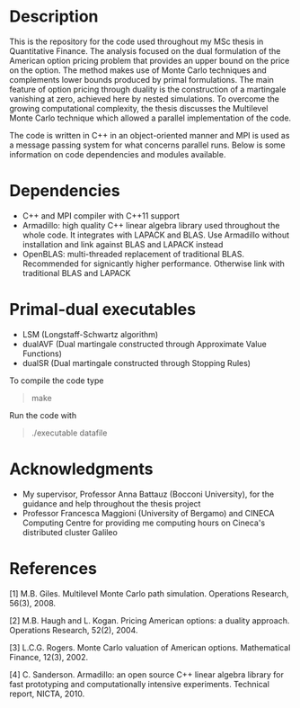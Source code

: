 Description
===========
This is the repository for the code used throughout my MSc thesis in Quantitative Finance. The analysis focused on the dual formulation of the American option pricing problem that provides an upper bound on the price on the option. The method makes use of Monte Carlo techniques and complements lower bounds produced by primal formulations. The main feature of option pricing through duality is the construction of a martingale vanishing at zero, achieved here by nested simulations. To overcome the growing computational complexity, the thesis discusses the Multilevel Monte Carlo technique which allowed a parallel implementation of the code.

The code is written in C++ in an object-oriented manner and MPI is used as a message passing system for what concerns parallel runs. Below is some information on code dependencies and modules available.

Dependencies
===========
* C++ and MPI compiler with C++11 support
* Armadillo: high quality C++ linear algebra library used throughout the whole code. It integrates with LAPACK and BLAS. Use Armadillo without installation and link against BLAS and LAPACK instead
* OpenBLAS: multi-threaded replacement of traditional BLAS. Recommended for signicantly higher performance. Otherwise link with traditional BLAS and LAPACK

Primal-dual executables
===========
* LSM (Longstaff-Schwartz algorithm)
* dualAVF (Dual martingale constructed through Approximate Value Functions)
* dualSR (Dual martingale constructed through Stopping Rules)

To compile the code type

>make

Run the code with

>./executable datafile

Acknowledgments
===========
* My supervisor, Professor Anna Battauz (Bocconi University), for the guidance and help throughout the thesis project
* Professor Francesca Maggioni (University of Bergamo) and CINECA Computing Centre for providing me computing hours on Cineca's distributed cluster Galileo

References
===========
[1] M.B. Giles. Multilevel Monte Carlo path simulation. Operations Research, 56(3),
2008.

[2] M.B. Haugh and L. Kogan. Pricing American options: a duality approach. Operations
Research, 52(2), 2004.

[3] L.C.G. Rogers. Monte Carlo valuation of American options. Mathematical Finance,
12(3), 2002.

[4] C. Sanderson. Armadillo: an open source C++ linear algebra library for fast prototyping
and computationally intensive experiments. Technical report, NICTA, 2010.
